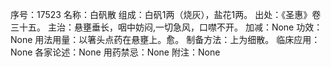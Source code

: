 序号：17523
名称：白矾散
组成：白矾1两（烧灰），盐花1两。
出处：《圣惠》卷三十五。
主治：悬壅垂长，咽中妨闷,一切急风，口噤不开。
加减：None
功效：None
用法用量：以箸头点药在悬壅上。愈。
制备方法：上为细散。
临床应用：None
各家论述：None
用药禁忌：None
附注：None
